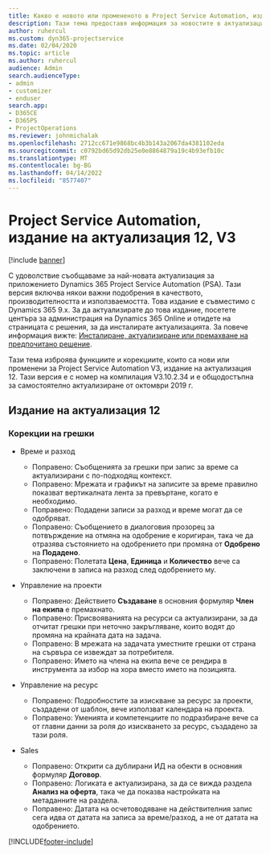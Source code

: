 ```yaml
---
title: Какво е новото или промененото в Project Service Automation, издание на актуализация 12, V3
description: Тази тема предоставя информация за новостите в актуализацията на Project Service Automation, издание 12, V3.
author: ruhercul
ms.custom: dyn365-projectservice
ms.date: 02/04/2020
ms.topic: article
ms.author: ruhercul
audience: Admin
search.audienceType:
- admin
- customizer
- enduser
search.app:
- D365CE
- D365PS
- ProjectOperations
ms.reviewer: johnmichalak
ms.openlocfilehash: 2712cc671e9868bc4b3b143a2067da4381102eda
ms.sourcegitcommit: c0792bd65d92db25e0e8864879a19c4b93efb10c
ms.translationtype: MT
ms.contentlocale: bg-BG
ms.lasthandoff: 04/14/2022
ms.locfileid: "8577407"
---
```

# <a name="project-service-automation-update-release-12-v3"></a>Project Service Automation, издание на актуализация 12, V3

[!include [banner](../includes/psa-now-project-operations.md)]

С удоволствие съобщаваме за най-новата актуализация за приложението Dynamics 365 Project Service Automation (PSA). Тази версия включва някои важни подобрения в качеството, производителността и използваемостта. Това издание е съвместимо с Dynamics 365 9.x. За да актуализирате до това издание, посетете центъра за администрация на Dynamics 365 Online и отидете на страницата с решения, за да инсталирате актуализацията. За повече информация вижте: [Инсталиране, актуализиране или премахване на предпочитано решение](/power-platform/admin/install-remove-preferred-solution).

Тази тема изброява функциите и корекциите, които са нови или променени за Project Service Automation V3, издание на актуализация 12. Тази версия е с номер на компилация V3.10.2.34 и е общодостъпна за самостоятелно актуализиране от октомври 2019 г.

## <a name="update-release-12"></a>Издание на актуализация 12

### <a name="bug-fixes"></a>Корекции на грешки

- Време и разход

    - Поправено: Съобщенията за грешки при запис за време са актуализирани с по-подходящ контекст.
    - Поправено: Мрежата и графикът на записите за време правилно показват вертикалната лента за превъртане, когато е необходимо.
    - Поправено: Подадени записи за разход и време могат да се одобряват.
    - Поправено: Съобщението в диалоговия прозорец за потвърждение на отмяна на одобрение е коригиран, така че да отразява състоянието на одобрението при промяна от **Одобрено** на **Подадено**.
    - Поправено: Полетата **Цена**, **Единица** и **Количество** вече са заключени в записа на разход след одобрението му.

- Управление на проекти

    - Поправено: Действието **Създаване** в основния формуляр **Член на екипа** е премахнато.
    - Поправено: Присвояванията на ресурси са актуализирани, за да отчитат грешки при неточно закръгляване, които водят до промяна на крайната дата на задача.
    - Поправено: В мрежата на задачата уместните грешки от страна на сървъра се извеждат за потребителя.
    - Поправено: Името на члена на екипа вече се рендира в инструмента за избор на хора вместо името на позицията.

- Управление на ресурс

    - Поправено: Подробностите за изискване за ресурс за проекти, създадени от шаблон, вече използват календара на проекта.
    - Поправено: Уменията и компетенциите по подразбиране вече са от главни данни за роля до изискването за ресурс, създадено за тази роля.

- Sales

    - Поправено: Открити са дублирани ИД на обекти в основния формуляр **Договор**.
    - Поправено: Логиката е актуализирана, за да се вижда раздела **Анализ на оферта**, така че да показва настройката на метаданните на раздела.
    - Поправено: Датата на осчетоводяване на действителния запис сега идва от датата на записа за време/разход, а не от датата на одобрението.


[!INCLUDE[footer-include](../includes/footer-banner.md)]
